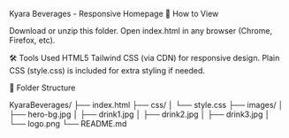 Kyara Beverages - Responsive Homepage
📂 How to View

Download or unzip this folder.
Open index.html in any browser (Chrome, Firefox, etc).

🛠️ Tools Used
HTML5
Tailwind CSS (via CDN) for responsive design.
Plain CSS (style.css) is included for extra styling if needed.

📁 Folder Structure

KyaraBeverages/ ├── index.html ├── css/ │ └── style.css ├── images/ │ ├── hero-bg.jpg │ ├── drink1.jpg │ ├── drink2.jpg │ ├── drink3.jpg │ └── logo.png └── README.md
